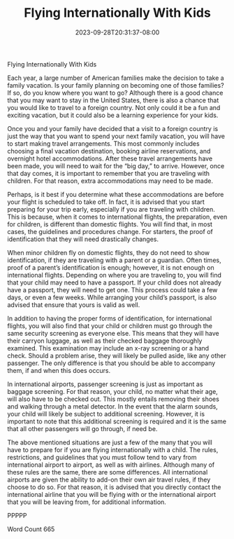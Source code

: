 ﻿---
title: "Flying Internationally With Kids"
date: 2023-09-28T20:31:37-08:00
description: "International Airports Tips for Web Success"
featured_image: "/images/International Airports.jpg"
tags: ["International Airports"]
---

Flying Internationally With Kids

Each year, a large number of American families make the decision to take a family vacation. Is your family planning on becoming one of those families? If so, do you know where you want to go? Although there is a good chance that you may want to stay in the United States, there is also a chance that you would like to travel to a foreign country. Not only could it be a fun and exciting vacation, but it could also be a learning experience for your kids.

Once you and your family have decided that a visit to a foreign country is just the way that you want to spend your next family vacation, you will have to start making travel arrangements.  This most commonly includes choosing a final vacation destination, booking airline reservations, and overnight hotel accommodations.  After these travel arrangements have been made, you will need to wait for the “big day,” to arrive. However, once that day comes, it is important to remember that you are traveling with children. For that reason, extra accommodations may need to be made.

Perhaps, is it best if you determine what these accommodations are before your flight is scheduled to take off. In fact, it is advised that you start preparing for your trip early, especially if you are traveling with children. This is because, when it comes to international flights, the preparation, even for children, is different than domestic flights.  You will find that, in most cases, the guidelines and procedures change. For starters, the proof of identification that they will need drastically changes.

When minor children fly on domestic flights, they do not need to show identification, if they are traveling with a parent or a guardian. Often times, proof of a parent’s identification is enough; however, it is not enough on international flights. Depending on where you are traveling to, you will find that your child may need to have a passport. If your child does not already have a passport, they will need to get one.  This process could take a few days, or even a few weeks.  While arranging your child’s passport, is also advised that ensure that yours is valid as well.  

In addition to having the proper forms of identification, for international flights, you will also find that your child or children must go through the same security screening as everyone else. This means that they will have their carryon luggage, as well as their checked baggage thoroughly examined. This examination may include an x-ray screening or a hand check.  Should a problem arise, they will likely be pulled aside, like any other passenger. The only difference is that you should be able to accompany them, if and when this does occurs.  

In international airports, passenger screening is just as important as baggage screening. For that reason, your child, no matter what their age, will also have to be checked out. This mostly entails removing their shoes and walking through a metal detector. In the event that the alarm sounds, your child will likely be subject to additional screening. However, it is important to note that this additional screening is required and it is the same that all other passengers will go through, if need be.

The above mentioned situations are just a few of the many that you will have to prepare for if you are flying internationally with a child.  The rules, restrictions, and guidelines that you must follow tend to vary from international airport to airport, as well as with airlines.  Although many of these rules are the same, there are some differences. All international airports are given the ability to add-on their own air travel rules, if they choose to do so. For that reason, it is advised that you directly contact the international airline that you will be flying with or the international airport that you will be leaving from, for additional information. 

PPPPP

Word Count 665

